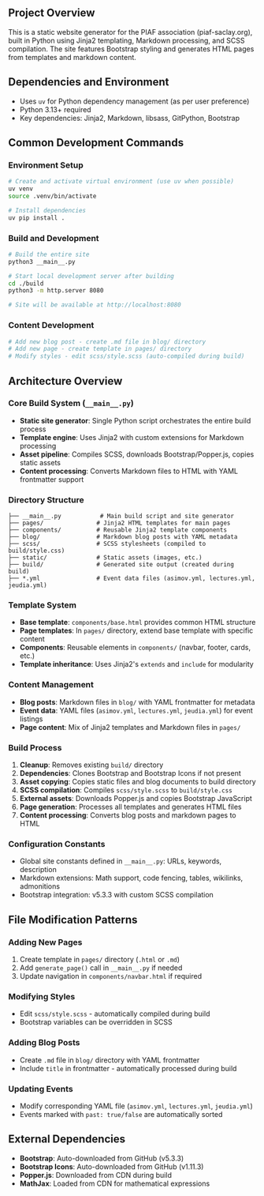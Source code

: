 ## Project Overview

This is a static website generator for the PIAF association (piaf-saclay.org), built in Python using Jinja2 templating, Markdown processing, and SCSS compilation. The site features Bootstrap styling and generates HTML pages from templates and markdown content.

## Dependencies and Environment

- Uses `uv` for Python dependency management (as per user preference)
- Python 3.13+ required
- Key dependencies: Jinja2, Markdown, libsass, GitPython, Bootstrap

## Common Development Commands

### Environment Setup
```bash
# Create and activate virtual environment (use uv when possible)
uv venv
source .venv/bin/activate

# Install dependencies
uv pip install .
```

### Build and Development
```bash
# Build the entire site
python3 __main__.py

# Start local development server after building
cd ./build
python3 -m http.server 8080

# Site will be available at http://localhost:8080
```

### Content Development
```bash
# Add new blog post - create .md file in blog/ directory
# Add new page - create template in pages/ directory
# Modify styles - edit scss/style.scss (auto-compiled during build)
```

## Architecture Overview

### Core Build System (`__main__.py`)
- **Static site generator**: Single Python script orchestrates the entire build process
- **Template engine**: Uses Jinja2 with custom extensions for Markdown processing
- **Asset pipeline**: Compiles SCSS, downloads Bootstrap/Popper.js, copies static assets
- **Content processing**: Converts Markdown files to HTML with YAML frontmatter support

### Directory Structure
```
├── __main__.py           # Main build script and site generator
├── pages/               # Jinja2 HTML templates for main pages
├── components/          # Reusable Jinja2 template components
├── blog/                # Markdown blog posts with YAML metadata
├── scss/                # SCSS stylesheets (compiled to build/style.css)
├── static/              # Static assets (images, etc.)
├── build/               # Generated site output (created during build)
├── *.yml                # Event data files (asimov.yml, lectures.yml, jeudia.yml)
```

### Template System
- **Base template**: `components/base.html` provides common HTML structure
- **Page templates**: In `pages/` directory, extend base template with specific content
- **Components**: Reusable elements in `components/` (navbar, footer, cards, etc.)
- **Template inheritance**: Uses Jinja2's `extends` and `include` for modularity

### Content Management
- **Blog posts**: Markdown files in `blog/` with YAML frontmatter for metadata
- **Event data**: YAML files (`asimov.yml`, `lectures.yml`, `jeudia.yml`) for event listings
- **Page content**: Mix of Jinja2 templates and Markdown files in `pages/`

### Build Process
1. **Cleanup**: Removes existing `build/` directory
2. **Dependencies**: Clones Bootstrap and Bootstrap Icons if not present
3. **Asset copying**: Copies static files and blog documents to build directory
4. **SCSS compilation**: Compiles `scss/style.scss` to `build/style.css`
5. **External assets**: Downloads Popper.js and copies Bootstrap JavaScript
6. **Page generation**: Processes all templates and generates HTML files
7. **Content processing**: Converts blog posts and markdown pages to HTML

### Configuration Constants
- Global site constants defined in `__main__.py`: URLs, keywords, description
- Markdown extensions: Math support, code fencing, tables, wikilinks, admonitions
- Bootstrap integration: v5.3.3 with custom SCSS compilation

## File Modification Patterns

### Adding New Pages
1. Create template in `pages/` directory (`.html` or `.md`)
2. Add `generate_page()` call in `__main__.py` if needed
3. Update navigation in `components/navbar.html` if required

### Modifying Styles
- Edit `scss/style.scss` - automatically compiled during build
- Bootstrap variables can be overridden in SCSS

### Adding Blog Posts
- Create `.md` file in `blog/` directory with YAML frontmatter
- Include `title` in frontmatter - automatically processed during build

### Updating Events
- Modify corresponding YAML file (`asimov.yml`, `lectures.yml`, `jeudia.yml`)
- Events marked with `past: true/false` are automatically sorted

## External Dependencies
- **Bootstrap**: Auto-downloaded from GitHub (v5.3.3)
- **Bootstrap Icons**: Auto-downloaded from GitHub (v1.11.3)
- **Popper.js**: Downloaded from CDN during build
- **MathJax**: Loaded from CDN for mathematical expressions
